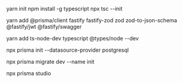 yarn init
npm install -g typescript
npx tsc --init

yarn add @prisma/client fastify fastify-zod zod zod-to-json-schema @fastify/jwt @fastify/swagger

yarn add ts-node-dev typescript @types/node  --dev

npx prisma init --datasource-provider postgresql

npx prisma migrate dev --name init

npx prisma studio

